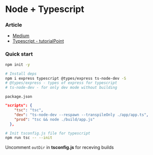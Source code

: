# Node + Typescript 

### Article
* [Medium](https://medium.com/javascript-in-plain-english/typescript-with-node-and-express-js-why-when-and-how-eb6bc73edd5d)
* [Typescript - tutorialPoint](https://www.tutorialspoint.com/typescript/typescript_tuples.htm)

### Quick start
```sh
npm init -y 

# Install deps
npm i express typescript @types/express ts-node-dev -S
# @types/express - types of express for typescript
# ts-node-dev - for only dev mode without building
```

`package.json`
```json
"scripts": {
    "tsc": "tsc",
    "dev": "ts-node-dev --respawn --transpileOnly ./app/app.ts",
    "prod": "tsc && node ./build/app.js"
  },
```

```sh
# Init tsconfig.js file for typescript
npm run tsc -- --init
```

Uncomment `outDir` in **tsconfig.js** for receving builds
